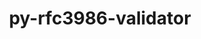 ---
title: "py-rfc3986-validator"
layout: cache
categories: [package, develop]
meta: {"compilers": ["none"], "num_specs": 73, "num_specs_by_stack": {"data-vis-sdk": 15, "e4s": 28, "e4s-neoverse-v2": 30, "root": 73}, "oss": ["ubuntu20.04", "ubuntu22.04"], "platforms": ["linux"], "stacks": ["data-vis-sdk", "e4s", "e4s-neoverse-v2", "root"], "targets": ["neoverse_v2", "x86_64_v3"], "versions": ["0.1.1"]}
spec_details: [{"compiler": "none", "hash": "2hf7w3hvj77y7nnstqoo5toeanh5u6np", "os": "ubuntu22.04", "platform": "linux", "size": "-", "stacks": ["e4s-neoverse-v2", "root"], "target": "neoverse_v2", "variants": ["build_system=python_pip"], "versions": ["0.1.1"]}, {"compiler": "none", "hash": "3djparjfifscjpheiepmlulttxk6kjrm", "os": "ubuntu20.04", "platform": "linux", "size": "-", "stacks": ["data-vis-sdk", "root"], "target": "x86_64_v3", "variants": ["build_system=python_pip"], "versions": ["0.1.1"]}, {"compiler": "none", "hash": "3kheypewt5orqcfaxqypddcxiuczvmby", "os": "ubuntu22.04", "platform": "linux", "size": "-", "stacks": ["e4s-neoverse-v2", "root"], "target": "neoverse_v2", "variants": ["build_system=python_pip"], "versions": ["0.1.1"]}, {"compiler": "none", "hash": "3rzw2dwvfkrk22edujlgmpr3zfe3csql", "os": "ubuntu22.04", "platform": "linux", "size": "-", "stacks": ["e4s", "root"], "target": "x86_64_v3", "variants": ["build_system=python_pip"], "versions": ["0.1.1"]}, {"compiler": "none", "hash": "4342tlcyr2h5whzwptlwmjf4m42uvmug", "os": "ubuntu22.04", "platform": "linux", "size": "-", "stacks": ["e4s", "root"], "target": "x86_64_v3", "variants": ["build_system=python_pip"], "versions": ["0.1.1"]}, {"compiler": "none", "hash": "4idfdkorwo366g6vmy27k2ozsw5usgcl", "os": "ubuntu22.04", "platform": "linux", "size": "-", "stacks": ["e4s", "root"], "target": "x86_64_v3", "variants": ["build_system=python_pip"], "versions": ["0.1.1"]}, {"compiler": "none", "hash": "4u2m3cpmbtslfae34prtcxnrzmfvkmge", "os": "ubuntu22.04", "platform": "linux", "size": "-", "stacks": ["e4s", "root"], "target": "x86_64_v3", "variants": ["build_system=python_pip"], "versions": ["0.1.1"]}, {"compiler": "none", "hash": "54geradfcnfvso4kv3fq32uiuzq7zdq3", "os": "ubuntu22.04", "platform": "linux", "size": "-", "stacks": ["e4s-neoverse-v2", "root"], "target": "neoverse_v2", "variants": ["build_system=python_pip"], "versions": ["0.1.1"]}, {"compiler": "none", "hash": "54waxuefveih7lluzoocs6sj7nw3d6hr", "os": "ubuntu20.04", "platform": "linux", "size": "-", "stacks": ["data-vis-sdk", "root"], "target": "x86_64_v3", "variants": ["build_system=python_pip"], "versions": ["0.1.1"]}, {"compiler": "none", "hash": "5ewurgnj2gixffwb42c3lmyohf4i2ts5", "os": "ubuntu22.04", "platform": "linux", "size": "-", "stacks": ["e4s", "root"], "target": "x86_64_v3", "variants": ["build_system=python_pip"], "versions": ["0.1.1"]}, {"compiler": "none", "hash": "6bgajowaxqchn3dzefbawzg7jlzfyp4m", "os": "ubuntu20.04", "platform": "linux", "size": "-", "stacks": ["data-vis-sdk", "root"], "target": "x86_64_v3", "variants": ["build_system=python_pip"], "versions": ["0.1.1"]}, {"compiler": "none", "hash": "7mmzabuov5pt6tbfvx7k5fdlrcte4vnr", "os": "ubuntu22.04", "platform": "linux", "size": "-", "stacks": ["e4s-neoverse-v2", "root"], "target": "neoverse_v2", "variants": ["build_system=python_pip"], "versions": ["0.1.1"]}, {"compiler": "none", "hash": "a2ckhctc3azbxjo6l7zughjw3bnbnt7e", "os": "ubuntu22.04", "platform": "linux", "size": "-", "stacks": ["e4s-neoverse-v2", "root"], "target": "neoverse_v2", "variants": ["build_system=python_pip"], "versions": ["0.1.1"]}, {"compiler": "none", "hash": "akt4mnrvpj7eryv5ujjd2r65dbwhafxh", "os": "ubuntu20.04", "platform": "linux", "size": "-", "stacks": ["data-vis-sdk", "root"], "target": "x86_64_v3", "variants": ["build_system=python_pip"], "versions": ["0.1.1"]}, {"compiler": "none", "hash": "bbxccrtyegalavuxlgmtzhooydfadkny", "os": "ubuntu22.04", "platform": "linux", "size": "-", "stacks": ["e4s", "root"], "target": "x86_64_v3", "variants": ["build_system=python_pip"], "versions": ["0.1.1"]}, {"compiler": "none", "hash": "bwye3z5xektg3orsso6cc6s26og3oy56", "os": "ubuntu22.04", "platform": "linux", "size": "-", "stacks": ["e4s-neoverse-v2", "root"], "target": "neoverse_v2", "variants": ["build_system=python_pip"], "versions": ["0.1.1"]}, {"compiler": "none", "hash": "c2fqpfdwecsrtpmixvdqsrtnqojhd5sm", "os": "ubuntu22.04", "platform": "linux", "size": "-", "stacks": ["e4s", "root"], "target": "x86_64_v3", "variants": ["build_system=python_pip"], "versions": ["0.1.1"]}, {"compiler": "none", "hash": "chdd5ubvlg4mz6cd3knklhwppw2bhvib", "os": "ubuntu22.04", "platform": "linux", "size": "-", "stacks": ["e4s", "root"], "target": "x86_64_v3", "variants": ["build_system=python_pip"], "versions": ["0.1.1"]}, {"compiler": "none", "hash": "dr3cl3ivxqynv6s2hjighnhmvnqxdv6v", "os": "ubuntu20.04", "platform": "linux", "size": "-", "stacks": ["data-vis-sdk", "root"], "target": "x86_64_v3", "variants": ["build_system=python_pip"], "versions": ["0.1.1"]}, {"compiler": "none", "hash": "e6xgvuazh64xgeqrs6fxofha7qmedakm", "os": "ubuntu20.04", "platform": "linux", "size": "-", "stacks": ["data-vis-sdk", "root"], "target": "x86_64_v3", "variants": ["build_system=python_pip"], "versions": ["0.1.1"]}, {"compiler": "none", "hash": "ea4sl353qutlalfrl6qvw7ztizcud7mx", "os": "ubuntu22.04", "platform": "linux", "size": "-", "stacks": ["e4s-neoverse-v2", "root"], "target": "neoverse_v2", "variants": ["build_system=python_pip"], "versions": ["0.1.1"]}, {"compiler": "none", "hash": "eywc6y4wziiuqzulr27xfdny5q2pdorj", "os": "ubuntu22.04", "platform": "linux", "size": "-", "stacks": ["e4s-neoverse-v2", "root"], "target": "neoverse_v2", "variants": ["build_system=python_pip"], "versions": ["0.1.1"]}, {"compiler": "none", "hash": "ff3q6g7xyq3sjvee2duhs5fm7hczw72k", "os": "ubuntu22.04", "platform": "linux", "size": "-", "stacks": ["e4s", "root"], "target": "x86_64_v3", "variants": ["build_system=python_pip"], "versions": ["0.1.1"]}, {"compiler": "none", "hash": "ghy4ytjz52cjmh6atqjb2bt3bkbvncrq", "os": "ubuntu22.04", "platform": "linux", "size": "-", "stacks": ["e4s-neoverse-v2", "root"], "target": "neoverse_v2", "variants": ["build_system=python_pip"], "versions": ["0.1.1"]}, {"compiler": "none", "hash": "gkmyudene6scqkws4fkejznoh6b2scu2", "os": "ubuntu22.04", "platform": "linux", "size": "-", "stacks": ["e4s", "root"], "target": "x86_64_v3", "variants": ["build_system=python_pip"], "versions": ["0.1.1"]}, {"compiler": "none", "hash": "griqonrtszpkxwkgqazqtsjvt6424gsa", "os": "ubuntu22.04", "platform": "linux", "size": "-", "stacks": ["e4s-neoverse-v2", "root"], "target": "neoverse_v2", "variants": ["build_system=python_pip"], "versions": ["0.1.1"]}, {"compiler": "none", "hash": "gwul7oarx2r75r7bszvyvomrcb6pmluh", "os": "ubuntu20.04", "platform": "linux", "size": "-", "stacks": ["data-vis-sdk", "root"], "target": "x86_64_v3", "variants": ["build_system=python_pip"], "versions": ["0.1.1"]}, {"compiler": "none", "hash": "hd6zkvm35afrwk2rnnp5igxo5rpogckg", "os": "ubuntu20.04", "platform": "linux", "size": "-", "stacks": ["data-vis-sdk", "root"], "target": "x86_64_v3", "variants": ["build_system=python_pip"], "versions": ["0.1.1"]}, {"compiler": "none", "hash": "hexmjpcnupgmb337gifqulmjsz5lxcuo", "os": "ubuntu22.04", "platform": "linux", "size": "-", "stacks": ["e4s", "root"], "target": "x86_64_v3", "variants": ["build_system=python_pip"], "versions": ["0.1.1"]}, {"compiler": "none", "hash": "i6b5crfb3rgrsalbijc2nrvbyp55ysnb", "os": "ubuntu22.04", "platform": "linux", "size": "-", "stacks": ["e4s-neoverse-v2", "root"], "target": "neoverse_v2", "variants": ["build_system=python_pip"], "versions": ["0.1.1"]}, {"compiler": "none", "hash": "iusqp3x3c7aa7jlcqhnb34hdfens427c", "os": "ubuntu22.04", "platform": "linux", "size": "-", "stacks": ["e4s", "root"], "target": "x86_64_v3", "variants": ["build_system=python_pip"], "versions": ["0.1.1"]}, {"compiler": "none", "hash": "j2bgvu7cximtbfjfq5vkxsqrbgqdvqdw", "os": "ubuntu20.04", "platform": "linux", "size": "-", "stacks": ["data-vis-sdk", "root"], "target": "x86_64_v3", "variants": ["build_system=python_pip"], "versions": ["0.1.1"]}, {"compiler": "none", "hash": "j4riula2airfrpzeqtakgk3rmy7x7ccw", "os": "ubuntu22.04", "platform": "linux", "size": "-", "stacks": ["e4s", "root"], "target": "x86_64_v3", "variants": ["build_system=python_pip"], "versions": ["0.1.1"]}, {"compiler": "none", "hash": "je5cnuutkrj4gdqjlhqozsijqapycj7d", "os": "ubuntu22.04", "platform": "linux", "size": "-", "stacks": ["e4s", "root"], "target": "x86_64_v3", "variants": ["build_system=python_pip"], "versions": ["0.1.1"]}, {"compiler": "none", "hash": "ko3pmumkqu2kk3h6nis52wcc53kxqi4x", "os": "ubuntu22.04", "platform": "linux", "size": "-", "stacks": ["e4s-neoverse-v2", "root"], "target": "neoverse_v2", "variants": ["build_system=python_pip"], "versions": ["0.1.1"]}, {"compiler": "none", "hash": "krrnw2hlwd6etjwqcfhgmxz6rxstca3c", "os": "ubuntu22.04", "platform": "linux", "size": "-", "stacks": ["e4s-neoverse-v2", "root"], "target": "neoverse_v2", "variants": ["build_system=python_pip"], "versions": ["0.1.1"]}, {"compiler": "none", "hash": "ktc47xawfjpik3lbrd7jdemdk7wysqyi", "os": "ubuntu22.04", "platform": "linux", "size": "-", "stacks": ["e4s", "root"], "target": "x86_64_v3", "variants": ["build_system=python_pip"], "versions": ["0.1.1"]}, {"compiler": "none", "hash": "ktpwzrd6e6zdj25fxhatqcy4atwv6yb5", "os": "ubuntu22.04", "platform": "linux", "size": "-", "stacks": ["e4s-neoverse-v2", "root"], "target": "neoverse_v2", "variants": ["build_system=python_pip"], "versions": ["0.1.1"]}, {"compiler": "none", "hash": "l2bldmk3agzhuu43jndmi3q474ybosac", "os": "ubuntu22.04", "platform": "linux", "size": "-", "stacks": ["e4s", "root"], "target": "x86_64_v3", "variants": ["build_system=python_pip"], "versions": ["0.1.1"]}, {"compiler": "none", "hash": "lcxbqmjirghd5anzhgf7pch7xpgwf26w", "os": "ubuntu22.04", "platform": "linux", "size": "-", "stacks": ["e4s", "root"], "target": "x86_64_v3", "variants": ["build_system=python_pip"], "versions": ["0.1.1"]}, {"compiler": "none", "hash": "mf5bvfdwflxzvaiyz5flc3axymzcadc6", "os": "ubuntu22.04", "platform": "linux", "size": "-", "stacks": ["e4s", "root"], "target": "x86_64_v3", "variants": ["build_system=python_pip"], "versions": ["0.1.1"]}, {"compiler": "none", "hash": "msvpy3mzm3xxdrrrygwegq7gblgx57ff", "os": "ubuntu22.04", "platform": "linux", "size": "-", "stacks": ["e4s-neoverse-v2", "root"], "target": "neoverse_v2", "variants": ["build_system=python_pip"], "versions": ["0.1.1"]}, {"compiler": "none", "hash": "mwp3in4lqqgufc2c35ws7pfhqj6spajs", "os": "ubuntu22.04", "platform": "linux", "size": "-", "stacks": ["e4s", "root"], "target": "x86_64_v3", "variants": ["build_system=python_pip"], "versions": ["0.1.1"]}, {"compiler": "none", "hash": "n2gam2jbc4ejwuq3gssm7rhusersi2j6", "os": "ubuntu22.04", "platform": "linux", "size": "-", "stacks": ["e4s", "root"], "target": "x86_64_v3", "variants": ["build_system=python_pip"], "versions": ["0.1.1"]}, {"compiler": "none", "hash": "n2pz7g4kqjxaani4ruuwswyx3zuknm6b", "os": "ubuntu22.04", "platform": "linux", "size": "-", "stacks": ["e4s-neoverse-v2", "root"], "target": "neoverse_v2", "variants": ["build_system=python_pip"], "versions": ["0.1.1"]}, {"compiler": "none", "hash": "n4xsfn4ofwkavxgouss64lhiqsx44j5z", "os": "ubuntu20.04", "platform": "linux", "size": "-", "stacks": ["data-vis-sdk", "root"], "target": "x86_64_v3", "variants": ["build_system=python_pip"], "versions": ["0.1.1"]}, {"compiler": "none", "hash": "nhuvm7mmcb2lir52hcrhw7domyuwtwjs", "os": "ubuntu22.04", "platform": "linux", "size": "-", "stacks": ["e4s", "root"], "target": "x86_64_v3", "variants": ["build_system=python_pip"], "versions": ["0.1.1"]}, {"compiler": "none", "hash": "nv4xqfru2f2trodqbvb4cklkj2e7bqeu", "os": "ubuntu22.04", "platform": "linux", "size": "-", "stacks": ["e4s-neoverse-v2", "root"], "target": "neoverse_v2", "variants": ["build_system=python_pip"], "versions": ["0.1.1"]}, {"compiler": "none", "hash": "nvsgp7lyevmbiikxxekkeflpcsmyqlbi", "os": "ubuntu22.04", "platform": "linux", "size": "-", "stacks": ["e4s", "root"], "target": "x86_64_v3", "variants": ["build_system=python_pip"], "versions": ["0.1.1"]}, {"compiler": "none", "hash": "o3kfk43icmcbblmpdsug35sg5xgzyqv2", "os": "ubuntu22.04", "platform": "linux", "size": "-", "stacks": ["e4s", "root"], "target": "x86_64_v3", "variants": ["build_system=python_pip"], "versions": ["0.1.1"]}, {"compiler": "none", "hash": "owbjudjwdws5rqig3duuoytwgbjh5rfd", "os": "ubuntu22.04", "platform": "linux", "size": "-", "stacks": ["e4s", "root"], "target": "x86_64_v3", "variants": ["build_system=python_pip"], "versions": ["0.1.1"]}, {"compiler": "none", "hash": "psqos62lak2dcmp4t72tdwthajse6nba", "os": "ubuntu22.04", "platform": "linux", "size": "-", "stacks": ["e4s-neoverse-v2", "root"], "target": "neoverse_v2", "variants": ["build_system=python_pip"], "versions": ["0.1.1"]}, {"compiler": "none", "hash": "rmt3b3ck63yql3rrbu5w4vmqfq3mx2qy", "os": "ubuntu20.04", "platform": "linux", "size": "-", "stacks": ["data-vis-sdk", "root"], "target": "x86_64_v3", "variants": ["build_system=python_pip"], "versions": ["0.1.1"]}, {"compiler": "none", "hash": "s3oxogysfek57rfsferp5sts4fxzenyn", "os": "ubuntu22.04", "platform": "linux", "size": "-", "stacks": ["e4s-neoverse-v2", "root"], "target": "neoverse_v2", "variants": ["build_system=python_pip"], "versions": ["0.1.1"]}, {"compiler": "none", "hash": "s6og7s7uctp6dds3a2lnvdv2l6367mem", "os": "ubuntu20.04", "platform": "linux", "size": "-", "stacks": ["data-vis-sdk", "root"], "target": "x86_64_v3", "variants": ["build_system=python_pip"], "versions": ["0.1.1"]}, {"compiler": "none", "hash": "shywjanf4stm3yb7dwc4rlughgnsjs2t", "os": "ubuntu20.04", "platform": "linux", "size": "-", "stacks": ["data-vis-sdk", "root"], "target": "x86_64_v3", "variants": ["build_system=python_pip"], "versions": ["0.1.1"]}, {"compiler": "none", "hash": "syqgjlxuwau4zqoinr3ix3ohjvwq633a", "os": "ubuntu22.04", "platform": "linux", "size": "-", "stacks": ["e4s-neoverse-v2", "root"], "target": "neoverse_v2", "variants": ["build_system=python_pip"], "versions": ["0.1.1"]}, {"compiler": "none", "hash": "tri7s7y6eyrrett3iomr35ussyjh2omg", "os": "ubuntu22.04", "platform": "linux", "size": "-", "stacks": ["e4s", "root"], "target": "x86_64_v3", "variants": ["build_system=python_pip"], "versions": ["0.1.1"]}, {"compiler": "none", "hash": "tx5ysw3qs2whyigjfwv4n7mwjtlzoo7o", "os": "ubuntu22.04", "platform": "linux", "size": "-", "stacks": ["e4s-neoverse-v2", "root"], "target": "neoverse_v2", "variants": ["build_system=python_pip"], "versions": ["0.1.1"]}, {"compiler": "none", "hash": "u3iku2xe5zq4rg67uu5i4grxsypimlsw", "os": "ubuntu22.04", "platform": "linux", "size": "-", "stacks": ["e4s-neoverse-v2", "root"], "target": "neoverse_v2", "variants": ["build_system=python_pip"], "versions": ["0.1.1"]}, {"compiler": "none", "hash": "vowa2ttrz3qhvnvbwtlotjwsmeypu7fq", "os": "ubuntu22.04", "platform": "linux", "size": "-", "stacks": ["e4s-neoverse-v2", "root"], "target": "neoverse_v2", "variants": ["build_system=python_pip"], "versions": ["0.1.1"]}, {"compiler": "none", "hash": "vpvp46p2ncdknhoqz52gbyqjss65efpw", "os": "ubuntu20.04", "platform": "linux", "size": "-", "stacks": ["data-vis-sdk", "root"], "target": "x86_64_v3", "variants": ["build_system=python_pip"], "versions": ["0.1.1"]}, {"compiler": "none", "hash": "w3fqxug5rkmdxvzppxk7pzbz5orep7j6", "os": "ubuntu22.04", "platform": "linux", "size": "-", "stacks": ["e4s", "root"], "target": "x86_64_v3", "variants": ["build_system=python_pip"], "versions": ["0.1.1"]}, {"compiler": "none", "hash": "w6adb3gbro3f4od6ncurzeq54f5pvnfp", "os": "ubuntu22.04", "platform": "linux", "size": "-", "stacks": ["e4s-neoverse-v2", "root"], "target": "neoverse_v2", "variants": ["build_system=python_pip"], "versions": ["0.1.1"]}, {"compiler": "none", "hash": "x3gsczxkirh5z3tkjen2fi5776u37sg7", "os": "ubuntu22.04", "platform": "linux", "size": "-", "stacks": ["e4s-neoverse-v2", "root"], "target": "neoverse_v2", "variants": ["build_system=python_pip"], "versions": ["0.1.1"]}, {"compiler": "none", "hash": "xfw7nj7jxwrtgj5t733lvfl34ew6w4uk", "os": "ubuntu22.04", "platform": "linux", "size": "-", "stacks": ["e4s-neoverse-v2", "root"], "target": "neoverse_v2", "variants": ["build_system=python_pip"], "versions": ["0.1.1"]}, {"compiler": "none", "hash": "xgooszqpfgmevy4nf5wzhohc6eyr2maq", "os": "ubuntu22.04", "platform": "linux", "size": "-", "stacks": ["e4s", "root"], "target": "x86_64_v3", "variants": ["build_system=python_pip"], "versions": ["0.1.1"]}, {"compiler": "none", "hash": "xs6nt2mcbdo3rukqqoz4kqf3xrpyk6l3", "os": "ubuntu20.04", "platform": "linux", "size": "-", "stacks": ["data-vis-sdk", "root"], "target": "x86_64_v3", "variants": ["build_system=python_pip"], "versions": ["0.1.1"]}, {"compiler": "none", "hash": "xtgcovhsm6f2y4r6hs6i7xfgffep44tu", "os": "ubuntu22.04", "platform": "linux", "size": "-", "stacks": ["e4s", "root"], "target": "x86_64_v3", "variants": ["build_system=python_pip"], "versions": ["0.1.1"]}, {"compiler": "none", "hash": "yg64bqkem3nitf5ktu3zu4v4rq4jexoj", "os": "ubuntu22.04", "platform": "linux", "size": "-", "stacks": ["e4s-neoverse-v2", "root"], "target": "neoverse_v2", "variants": ["build_system=python_pip"], "versions": ["0.1.1"]}, {"compiler": "none", "hash": "zndskjntcor6m3vbswzm7wy5yhso6u2x", "os": "ubuntu22.04", "platform": "linux", "size": "-", "stacks": ["e4s-neoverse-v2", "root"], "target": "neoverse_v2", "variants": ["build_system=python_pip"], "versions": ["0.1.1"]}, {"compiler": "none", "hash": "zyuyds2c4xw2y5voglztwjl3t5evd6p5", "os": "ubuntu22.04", "platform": "linux", "size": "-", "stacks": ["e4s-neoverse-v2", "root"], "target": "neoverse_v2", "variants": ["build_system=python_pip"], "versions": ["0.1.1"]}, {"compiler": "none", "hash": "zzxi4rhkg6vccvhtwauvs7kwretngd75", "os": "ubuntu22.04", "platform": "linux", "size": "-", "stacks": ["e4s-neoverse-v2", "root"], "target": "neoverse_v2", "variants": ["build_system=python_pip"], "versions": ["0.1.1"]}]
---
